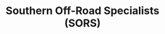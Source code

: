 ---
title: "Southern Off-Road Specialists (SORS)"
url: /cumming/southern-off-road-specialists-sors/
shop: car repair
---